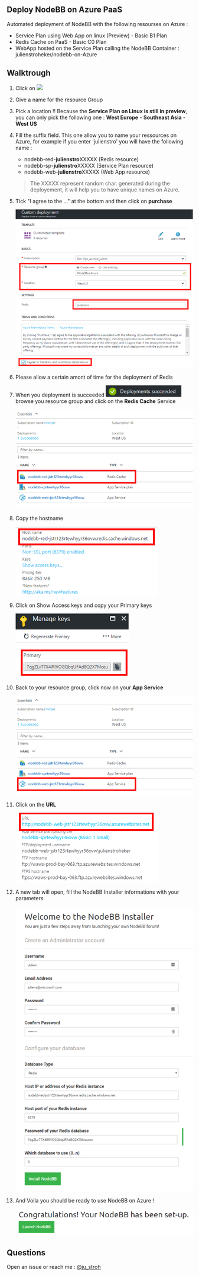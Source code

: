 ## Deploy NodeBB on Azure PaaS

Automated deployment of NodeBB with the following resourses on Azure :
* Service Plan using Web App on linux (Preview) - Basic B1 Plan
* Redis Cache on PaaS - Basic C0 Plan
* WebApp hosted on the Service Plan calling the NodeBB Container : julienstroheker/nodebb-on-Azure

## Walktrough

1. Click on <a href="https://portal.azure.com/#create/Microsoft.Template/uri/https%3A%2F%2Fraw.githubusercontent.com%2Fjulienstroheker%2Fnodebb-on-azure%2Fmaster%2Fdeploy.json" target="_blank"><img src="http://azuredeploy.net/deploybutton.png"/></a>
2. Give a name for the resource Group
3. Pick a location !! Because the **Service Plan on Linux is still in preview**, you can only pick the following one : **West Europe** - **Southeast Asia** - **West US** 
4. Fill the suffix field. This one allow you to name your ressources on Azure, for example if you enter 'julienstro' you will have the following name : 
    * nodebb-red-**julienstro**XXXXX (Redis resource)
    * nodebb-sp-**julienstro**XXXXX (Service Plan resource)
    * nodebb-web-**julienstro**XXXXX (Web App resource)
    > The XXXXX represent random char. generated during the deployement, it will help you to have unique names on Azure.
5. Tick "I agree to the ..." at the bottom and then click on **purchase**

    ![](./media/CreateDeploy.png)

6. Please allow a certain amont of time for the deployment of Redis
7. When you deployment is succeeded ![](./media/DeploySucces.png) browse you resource group and click on the **Redis Cache** Service

    ![](./media/PickRedis.png)

8. Copy the hostname 

    ![](./media/Hostname.png)

9. Click on Show Access keys and copy your Primary keys

    ![](./media/PrimaryKey.png)

10. Back to your resource group, click now on your **App Service**

    ![](./media/PickWebApp.png)

11. Click on the **URL**

    ![](./media/BrowseWeb.png)

12. A new tab will open, fill the NodeBB Installer informations with your parameters

    ![](./media/NodeBBInstaller.png)

13. And Voila you should be ready to use NodeBB on Azure !

    ![](./media/Congrats.png)

## Questions 

Open an issue or reach me : [@ju_stroh](https://twitter.com/ju_stroh)